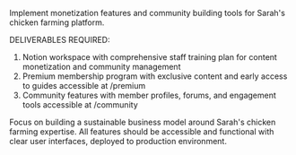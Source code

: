 Implement monetization features and community building tools for Sarah's chicken farming platform.

DELIVERABLES REQUIRED:
1. Notion workspace with comprehensive staff training plan for content monetization and community management
2. Premium membership program with exclusive content and early access to guides accessible at /premium
3. Community features with member profiles, forums, and engagement tools accessible at /community

Focus on building a sustainable business model around Sarah's chicken farming expertise. All features should be accessible and functional with clear user interfaces, deployed to production environment.

